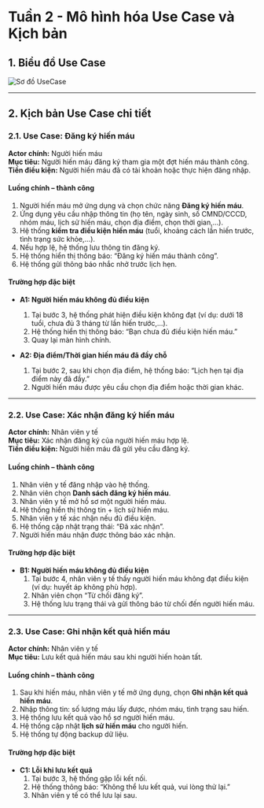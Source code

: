 # Tuần 2 - Mô hình hóa Use Case và Kịch bản

## 1. Biểu đồ Use Case

![Sơ đồ UseCase](https://github.com/user-attachments/assets/9c64d959-737c-44b6-bc33-f7c149183c04)

---

## 2. Kịch bản Use Case chi tiết

### 2.1. Use Case: Đăng ký hiến máu
**Actor chính:** Người hiến máu  
**Mục tiêu:** Người hiến máu đăng ký tham gia một đợt hiến máu thành công.  
**Tiền điều kiện:** Người hiến máu đã có tài khoản hoặc thực hiện đăng nhập.  

#### Luồng chính – thành công
1. Người hiến máu mở ứng dụng và chọn chức năng **Đăng ký hiến máu**.  
2. Ứng dụng yêu cầu nhập thông tin (họ tên, ngày sinh, số CMND/CCCD, nhóm máu, lịch sử hiến máu, chọn địa điểm, chọn thời gian,...).  
3. Hệ thống **kiểm tra điều kiện hiến máu** (tuổi, khoảng cách lần hiến trước, tình trạng sức khỏe,...).  
4. Nếu hợp lệ, hệ thống lưu thông tin đăng ký.  
5. Hệ thống hiển thị thông báo: “Đăng ký hiến máu thành công”.  
6. Hệ thống gửi thông báo nhắc nhở trước lịch hẹn.  

#### Trường hợp đặc biệt
- **A1: Người hiến máu không đủ điều kiện**  
  1. Tại bước 3, hệ thống phát hiện điều kiện không đạt (ví dụ: dưới 18 tuổi, chưa đủ 3 tháng từ lần hiến trước,...).  
  2. Hệ thống hiển thị thông báo: “Bạn chưa đủ điều kiện hiến máu.”  
  3. Quay lại màn hình chính.

- **A2: Địa điểm/Thời gian hiến máu đã đầy chỗ**  
  1. Tại bước 2, sau khi chọn địa điểm, hệ thống báo: “Lịch hẹn tại địa điểm này đã đầy.”  
  2. Người hiến máu được yêu cầu chọn địa điểm hoặc thời gian khác.  

---

### 2.2. Use Case: Xác nhận đăng ký hiến máu
**Actor chính:** Nhân viên y tế  
**Mục tiêu:** Xác nhận đăng ký của người hiến máu hợp lệ.  
**Tiền điều kiện:** Người hiến máu đã gửi yêu cầu đăng ký.  

#### Luồng chính – thành công
1. Nhân viên y tế đăng nhập vào hệ thống.  
2. Nhân viên chọn **Danh sách đăng ký hiến máu**.  
3. Nhân viên y tế mở hồ sơ một người hiến máu.  
4. Hệ thống hiển thị thông tin + lịch sử hiến máu.  
5. Nhân viên y tế xác nhận nếu đủ điều kiện.  
6. Hệ thống cập nhật trạng thái: “Đã xác nhận”.  
7. Người hiến máu nhận được thông báo xác nhận.  

#### Trường hợp đặc biệt
- **B1: Người hiến máu không đủ điều kiện**  
  1. Tại bước 4, nhân viên y tế thấy người hiến máu không đạt điều kiện (ví dụ: huyết áp không phù hợp).  
  2. Nhân viên chọn “Từ chối đăng ký”.  
  3. Hệ thống lưu trạng thái và gửi thông báo từ chối đến người hiến máu.  

---

### 2.3. Use Case: Ghi nhận kết quả hiến máu
**Actor chính:** Nhân viên y tế  
**Mục tiêu:** Lưu kết quả hiến máu sau khi người hiến hoàn tất.  

#### Luồng chính – thành công
1. Sau khi hiến máu, nhân viên y tế mở ứng dụng, chọn **Ghi nhận kết quả hiến máu**.  
2. Nhập thông tin: số lượng máu lấy được, nhóm máu, tình trạng sau hiến.  
3. Hệ thống lưu kết quả vào hồ sơ người hiến máu.  
4. Hệ thống cập nhật **lịch sử hiến máu** cho người hiến.  
5. Hệ thống tự động backup dữ liệu.  

#### Trường hợp đặc biệt
- **C1: Lỗi khi lưu kết quả**  
  1. Tại bước 3, hệ thống gặp lỗi kết nối.  
  2. Hệ thống thông báo: “Không thể lưu kết quả, vui lòng thử lại.”  
  3. Nhân viên y tế có thể lưu lại sau.  
